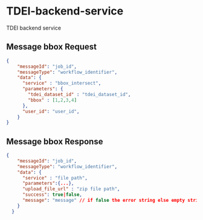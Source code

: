 # TDEI-backend-service
TDEI backend service

## Message bbox Request 

```json
{
    "messageId": "job_id",
    "messageType": "workflow_identifier",
    "data": {
      "service" : "bbox_intersect",
      "parameters": {
        "tdei_dataset_id" : "tdei_dataset_id",
        "bbox" : [1,2,3,4]
      },
      "user_id": "user_id",
    } 
}
```

## Message bbox Response 

```json
{
    "messageId": "job_id",
    "messageType": "workflow_identifier",
    "data": {
      "service" : "file path",
      "parameters":{...},
      "upload_file_url" : "zip file path",
      "success": true|false,
      "message": "message" // if false the error string else empty string
    } 
  }
```
